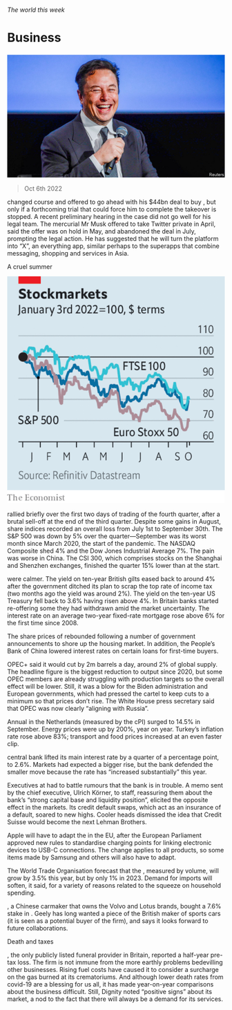 ###### The world this week

# Business 

#####  

![image](images/20221008_WWP501.jpg) 

> Oct 6th 2022 

 changed course and offered to go ahead with his $44bn deal to buy , but only if a forthcoming trial that could force him to complete the takeover is stopped. A recent preliminary hearing in the case did not go well for his legal team. The mercurial Mr Musk offered to take Twitter private in April, said the offer was on hold in May, and abandoned the deal in July, prompting the legal action. He has suggested that he will turn the platform into “X”, an everything app, similar perhaps to the superapps that combine messaging, shopping and services in Asia. 

A cruel summer

![image](images/20221008_WWC273.png) 


 rallied briefly over the first two days of trading of the fourth quarter, after a brutal sell-off at the end of the third quarter. Despite some gains in August, share indices recorded an overall loss from July 1st to September 30th. The S&amp;P 500 was down by 5% over the quarter—September was its worst month since March 2020, the start of the pandemic. The NASDAQ Composite shed 4% and the Dow Jones Industrial Average 7%. The pain was worse in China. The CSI 300, which comprises stocks on the Shanghai and Shenzhen exchanges, finished the quarter 15% lower than at the start. 

 were calmer. The yield on ten-year British gilts eased back to around 4% after the government ditched its plan to scrap the top rate of income tax (two months ago the yield was around 2%). The yield on the ten-year US Treasury fell back to 3.6% having risen above 4%. In Britain banks started re-offering some  they had withdrawn amid the market uncertainty. The interest rate on an average two-year fixed-rate mortgage rose above 6% for the first time since 2008. 

The share prices of  rebounded following a number of government announcements to shore up the housing market. In addition, the People’s Bank of China lowered interest rates on certain loans for first-time buyers. 

OPEC+ said it would cut  by 2m barrels a day, around 2% of global supply. The headline figure is the biggest reduction to output since 2020, but some OPEC members are already struggling with production targets so the overall effect will be lower. Still, it was a blow for the Biden administration and European governments, which had pressed the cartel to keep cuts to a minimum so that prices don’t rise. The White House press secretary said that OPEC was now clearly “aligning with Russia”.

Annual  in the Netherlands (measured by the cPI) surged to 14.5% in September. Energy prices were up by 200%, year on year. Turkey’s inflation rate rose above 83%; transport and food prices increased at an even faster clip. 

 central bank lifted its main interest rate by a quarter of a percentage point, to 2.6%. Markets had expected a bigger rise, but the bank defended the smaller move because the rate has “increased substantially” this year. 

Executives at  had to battle rumours that the bank is in trouble. A memo sent by the chief executive, Ulrich Körner, to staff, reassuring them about the bank’s “strong capital base and liquidity position”, elicited the opposite effect in the markets. Its credit default swaps, which act as an insurance of a default, soared to new highs. Cooler heads dismissed the idea that Credit Suisse would become the next Lehman Brothers. 

Apple will have to adapt the  in the EU, after the European Parliament approved new rules to standardise charging points for linking electronic devices to USB-C connections. The change applies to all products, so some items made by Samsung and others will also have to adapt. 

The World Trade Organisation forecast that the , measured by volume, will grow by 3.5% this year, but by only 1% in 2023. Demand for imports will soften, it said, for a variety of reasons related to the squeeze on household spending. 

, a Chinese carmaker that owns the Volvo and Lotus brands, bought a 7.6% stake in . Geely has long wanted a piece of the British maker of sports cars (it is seen as a potential buyer of the firm), and says it looks forward to future collaborations. 

Death and taxes

, the only publicly listed funeral provider in Britain, reported a half-year pre-tax loss. The firm is not immune from the more earthly problems bedevilling other businesses. Rising fuel costs have caused it to consider a surcharge on the gas burned at its crematoriums. And although lower death rates from covid-19 are a blessing for us all, it has made year-on-year comparisons about the business difficult. Still, Dignity noted “positive signs” about its market, a nod to the fact that there will always be a demand for its services. 

